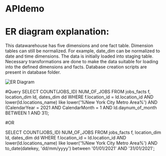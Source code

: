 # APIdemo
# ER diagram explanation:
This datawarehouse has five dimensions and one fact table. Dimension tables can still be normalized. For example, date_dim can be 
normalized to date and time dimensions. 
The data is initially loaded into staging table. Necessary transformations are done to make the data suitable for loading into the 
defined dimensions and facts. 
Database creation scripts are present in database folder.

![ER Diagram](./APIdemo/images/ER.png)

#Query
SELECT COUNT(JOBS_ID) NUM_OF_JOBS
FROM jobs_facts f, location_dim ld, dates_dim dd
WHERE f.location_id = ld.location_id
AND lower(ld.locations_name) like lower('%New York City Metro Area%')
AND (CalendarYear = 2021 AND CalendarMonth = 1 AND ld.daynum_of_month BETWEEN 1 AND 31); 

#OR

SELECT COUNT(JOBS_ID) NUM_OF_JOBS
FROM jobs_facts f, location_dim ld, dates_dim dd
WHERE f.location_id = ld.location_id
AND lower(ld.locations_name) like lower('%New York City Metro Area%')
AND to_date(datekey, 'dd/mm/yyyy') between '01/01/2021' AND '31/01/2021';   
